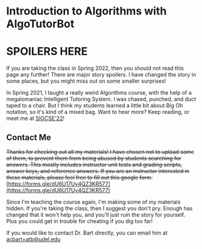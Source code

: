 ---
---

# Introduction to Algorithms with AlgoTutorBot

# SPOILERS HERE

If you are taking the class in Spring 2022, then you should not read this page any further! There are major story spoilers. I have changed the story in some places, but you might miss out on some smaller surprises!

In Spring 2021, I taught a really weird Algorithms course, with the help of a megalomaniac Intelligent Tutoring System. I was chased, punched, and duct taped to a chair. But I think my students learned a little bit about Big Oh notation, so it's kind of a mixed bag. Want to hear more? Keep reading, or meet me at [SIGCSE'22](https://sigcse2022.us2.pathable.com/meetings/virtual/wT27nvQLMxSNj6Jke)!

## Contact Me

~~Thanks for checking out all my materials! I have chosen not to upload some of them, to prevent them from being abused by students searching for answers. This mostly includes instructor unit tests and grading scripts, answer keys, and reference answers. If you are an instructor interested in these materials, please feel free to fill out this google form~~: [https://forms.gle/dU6U17Uy4QZ3KR577](https://forms.gle/dU6U17Uy4QZ3KR577)

Since I'm teaching the course again, I'm making some of my materials hidden. If you're taking the class, then I suggest you don't pry. Enough has changed that it won't help you, and you'll just ruin the story for yourself. Plus you could get in trouble for cheating if you dig too far!

If you would like to contact Dr. Bart directly, you can email him at <a href="mailto:acbart+atb@udel.edu">acbart+atb@udel.edu</a>
